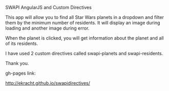 SWAPI AngularJS and Custom Directives

This app will allow you to find all Star Wars planets in a dropdown and filter them by the minimum number of residents. It will display an image during loading and another image during error.

When the planet is clicked, you will get information about the planet and all of its residents.

I have used 2 custom directives called swapi-planets and swapi-residents.

Thank you.

gh-pages link:

http://ekracht.github.io/swapidirectives/